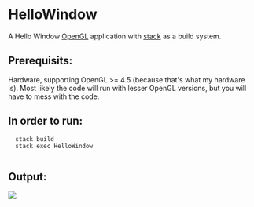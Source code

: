 # HelloWindow

A Hello Window [OpenGL](https://github.com/haskell-opengl) application with [stack](https://docs.haskellstack.org/en/stable/README/) as a build system.

## Prerequisits:
   Hardware, supporting OpenGL >= 4.5 (because that's what my hardware is).
   Most likely the code will run with lesser OpenGL versions, but you will
   have to mess with the code.

## In order to run:
```
  stack build
  stack exec HelloWindow
  
```

## Output:
![](https://raw.githubusercontent.com/madjestic/Haskell-OpenGL-Tutorial/master/HelloWindow/output.png)
